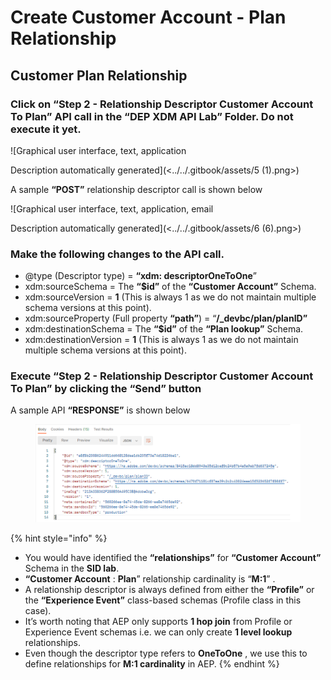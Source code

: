 # Create Customer Account - Plan Relationship

## Customer Plan Relationship

### **Click on “Step 2 - Relationship Descriptor Customer Account To Plan”** API call in the **“DEP XDM API Lab”** Folder. **Do not execute it yet.**

![Graphical user interface, text, application

Description automatically generated](<../../.gitbook/assets/5 (1).png>)

A sample **“POST”** relationship descriptor call is shown below

![Graphical user interface, text, application, email

Description automatically generated](<../../.gitbook/assets/6 (6).png>)

### **Make the following changes to the API call.**

* @type (Descriptor type) = **“xdm: descriptorOneToOne**”
* xdm:sourceSchema = The **“$id”** of the **“Customer Account”** Schema.
* xdm:sourceVersion = **1** (This is always 1 as we do not maintain multiple schema versions at this point).
* xdm:sourceProperty (Full property **“path”**) = “**/\_devbc/plan/planID”**
* xdm:destinationSchema = The **“$id”** of the **“Plan lookup”** Schema.
* xdm:destinationVersion = **1** (This is always 1 as we do not maintain multiple schema versions at this point).

### Execute **“Step 2 - Relationship Descriptor Customer Account To Plan”** by clicking the “Send” button

A sample API **“RESPONSE”** is shown below

<figure><img src="../../.gitbook/assets/customer to plan relationship descriptor response.png" alt=""><figcaption></figcaption></figure>

{% hint style="info" %}
* You would have identified the **“relationships”** for **“Customer Account”** Schema in the **SID lab**.
* **“Customer Account** : **Plan**” relationship cardinality is “**M:1**” .
* A relationship descriptor is always defined from either the **“Profile”** or the **“Experience Event”** class-based schemas (Profile class in this case).
* It’s worth noting that AEP only supports **1 hop join** from Profile or Experience Event schemas i.e. we can only create **1 level lookup** relationships.
* Even though the descriptor type refers to **OneToOne** , we use this to define relationships for **M:1 cardinality** in AEP.
{% endhint %}

